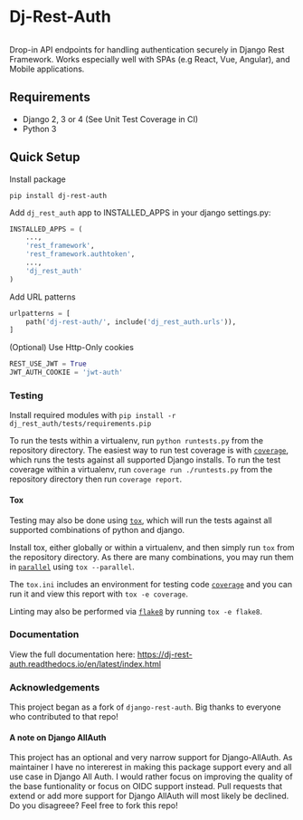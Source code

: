 # Dj-Rest-Auth
[![<iMerica>](https://circleci.com/gh/iMerica/dj-rest-auth.svg?style=svg)](https://app.circleci.com/pipelines/github/iMerica/dj-rest-auth)


Drop-in API endpoints for handling authentication securely in Django Rest Framework. Works especially well 
with SPAs (e.g React, Vue, Angular), and Mobile applications. 

## Requirements
- Django 2, 3 or 4 (See Unit Test Coverage in CI)
- Python 3

## Quick Setup

Install package

    pip install dj-rest-auth
    
Add `dj_rest_auth` app to INSTALLED_APPS in your django settings.py:

```python
INSTALLED_APPS = (
    ...,
    'rest_framework',
    'rest_framework.authtoken',
    ...,
    'dj_rest_auth'
)
```
    
Add URL patterns

```python
urlpatterns = [
    path('dj-rest-auth/', include('dj_rest_auth.urls')),
]
```
    

(Optional) Use Http-Only cookies

```python
REST_USE_JWT = True
JWT_AUTH_COOKIE = 'jwt-auth'
```

### Testing

Install required modules with `pip install -r  dj_rest_auth/tests/requirements.pip`

To run the tests within a virtualenv, run `python runtests.py` from the repository directory.
The easiest way to run test coverage is with [`coverage`](https://pypi.org/project/coverage/),
which runs the tests against all supported Django installs. To run the test coverage 
within a virtualenv, run `coverage run ./runtests.py` from the repository directory then run `coverage report`.

#### Tox

Testing may also be done using [`tox`](https://pypi.org/project/tox/), which
will run the tests against all supported combinations of python and django.

Install tox, either globally or within a virtualenv, and then simply run `tox`
from the repository directory. As there are many combinations, you may run them
in [`parallel`](https://tox.readthedocs.io/en/latest/config.html#cmdoption-tox-p)
using `tox --parallel`.

The `tox.ini` includes an environment for testing code [`coverage`](https://pypi.org/project/coverage/)
and you can run it and view this report with `tox -e coverage`.

Linting may also be performed via [`flake8`](https://pypi.org/project/flake8/)
by running `tox -e flake8`.

### Documentation

View the full documentation here: https://dj-rest-auth.readthedocs.io/en/latest/index.html


### Acknowledgements

This project began as a fork of `django-rest-auth`. Big thanks to everyone who contributed to that repo!

#### A note on Django AllAuth

This project has an optional and very narrow support for Django-AllAuth. As maintainer I have no intererest in making this package support every and all use case in Django All Auth. I would rather focus on improving the quality of the base funtionality or focus on OIDC support instead. Pull requests that extend or add more support for Django AllAuth will most likely be declined. Do you disagreee? Feel free to fork this repo!
